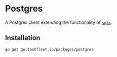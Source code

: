 # Postgres

A Postgres client extending the functionality of [`sqlx`](https://jmoiron.github.io/sqlx/).

## Installation

```bash
go get go.taskfleet.io/packages/postgres
```

